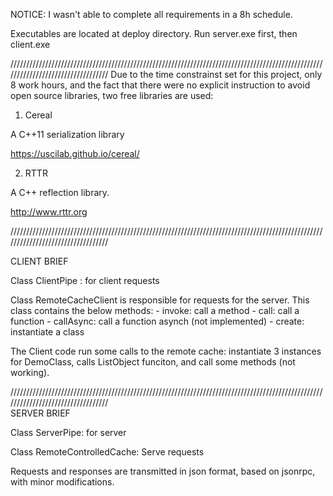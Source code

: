 NOTICE: I wasn't able to complete all requirements in a 8h schedule. 

Executables are located at deploy directory. Run server.exe first, then client.exe

//////////////////////////////////////////////////////////////////////////////////////////////////////////////////////////////////
Due to the time constrainst set for this project, only 8 work hours, and the fact that there were no explicit instruction to avoid open source libraries, two free libraries are used:

1) Cereal

A C++11 serialization library

https://uscilab.github.io/cereal/

2) RTTR

A C++ reflection library.

http://www.rttr.org


//////////////////////////////////////////////////////////////////////////////////////////////////////////////////////////////////

CLIENT BRIEF  

Class ClientPipe : for client requests

Class RemoteCacheClient is responsible for requests for the server. This class contains the below methods:
		- invoke: call a method
		- call: call a function
		- callAsync: call a function asynch (not implemented)
		- create: instantiate a class
		
The Client code run some calls to the remote cache: instantiate 3 instances for DemoClass, calls ListObject funciton, and call some methods (not working).
		
//////////////////////////////////////////////////////////////////////////////////////////////////////////////////////////////////		
SERVER BRIEF

Class ServerPipe: for server

Class RemoteControlledCache: Serve requests

Requests and responses are transmitted in json format, based on jsonrpc, with minor modifications. 


